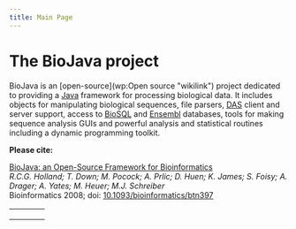 ```yaml
---
title: Main Page
---
```


The BioJava project
===================

BioJava is an [open-source](wp:Open source "wikilink") project dedicated
to providing a [Java](http://www.java.sun.com) framework for processing
biological data. It includes objects for manipulating biological
sequences, file parsers, [DAS](http://biodas.org/) client and server
support, access to [BioSQL](biosql:Main_Page "wikilink") and
[Ensembl](http://www.ensembl.org) databases, tools for making sequence
analysis GUIs and powerful analysis and statistical routines including a
dynamic programming toolkit.

**Please cite:**

[BioJava: an Open-Source Framework for
Bioinformatics](http://bioinformatics.oxfordjournals.org/cgi/content/abstract/btn397v1?ijkey=jIKd6VUGPrgshbv&keytype=ref)  
<i>R.C.G. Holland; T. Down; M. Pocock; A. Prlic; D. Huen; K. James; S.
Foisy; A. Drager; A. Yates; M. Heuer; M.J. Schreiber</i>  
Bioinformatics 2008; doi:
[10.1093/bioinformatics/btn397](http://dx.doi.org/10.1093/bioinformatics/btn397)

<table style="width:100%; vertical-align: top">
<tr style="vertical-align: top;">
<td style="width: 25%; vertical-align: top;">
</td>
<td style="width: 50%; vertical-align: top;">
</td>
<td style="width: 25%; vertical-align: top;" rowspan="2">
</td>
</tr>
<tr style="vertical-align: top;">
<td style="width: 25%; vertical-align: top;">
<td style="width: 50%; vertical-align: top;">
</td>
</tr>
<tr>
<td style="width: 25%; vertical-align: top;">
</td>
<td style="width: 25%; vertical-align: top;" colspan="2">
</td>
</tr>
</table>

